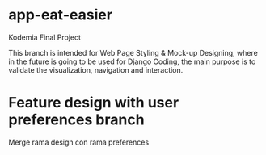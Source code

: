 # app-eat-easier

Kodemia Final Project

This branch is intended for Web Page Styling & Mock-up Designing, where in the future is going to be used for Django Coding, the main purpose is to validate the visualization, navigation and interaction.

# Feature design with user preferences branch

Merge rama design con rama preferences

